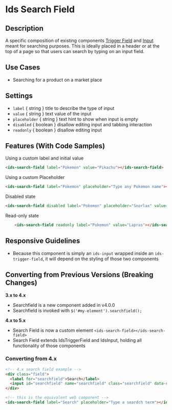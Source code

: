 # Ids Search Field

## Description

A specific composition of existing components [Trigger Field](../ids-trigger-field/README.md) and [Input](../ids-input/README.md) meant for searching purposes. This is ideally placed in a header or at the top of a page so that users can search by typing on an input field.

## Use Cases

- Searching for a product on a market place

## Settings

- `label` { string } title to describe the type of input
- `value` { string } text value of the input
- `placeholder` { string } text hint to show when input is empty
- `disabled` { boolean } disallow editing input and tabbing interaction
- `readonly` { boolean } disallow editing input

## Features (With Code Samples)

Using a custom label and initial value
```html
<ids-search-field label="Pokemon" value="Pikachu"></ids-search-field>
```

Using a custom Placeholder
```html
<ids-search-field label="Pokemon" placeholder="Type any Pokemon name"></ids-search-field>
```

Disabled state
```html
<ids-search-field disabled label="Pokemon" placeholder="Snorlax" value=""></ids-search-field>
```

Read-only state
```html
    <ids-search-field readonly label="Pokemon" value="Lapras"></ids-search-field>
```

## Responsive Guidelines

- Because this component is simply an `ids-input` wrapped inside an `ids-trigger-field`, it will depend on the styling of those two components

## Converting from Previous Versions (Breaking Changes)

**3.x to 4.x**

- Searchfield is a new component added in v4.0.0
- Searchfield is invoked with `$('#my-element').searchfield();`

**4.x to 5.x**

- Search Field is now a custom element `<ids-search-field></ids-search-field>`
- Search Field extends IdsTriggerField and IdsInput, holding all functionality of those components

### Converting from 4.x

```html
<!-- 4.x search field example -->
<div class="field">
  <label for="searchfield">Search</label>
  <input id="searchfield" name="searchfield" class="searchfield" data-options= "{'clearable': 'true'}" placeholder="Type a search term"/>
</div>

<!-- this is the equivalent web component -->
<ids-search-field label="Search" placeholder="Type a seardch term"></ids-search-field>
